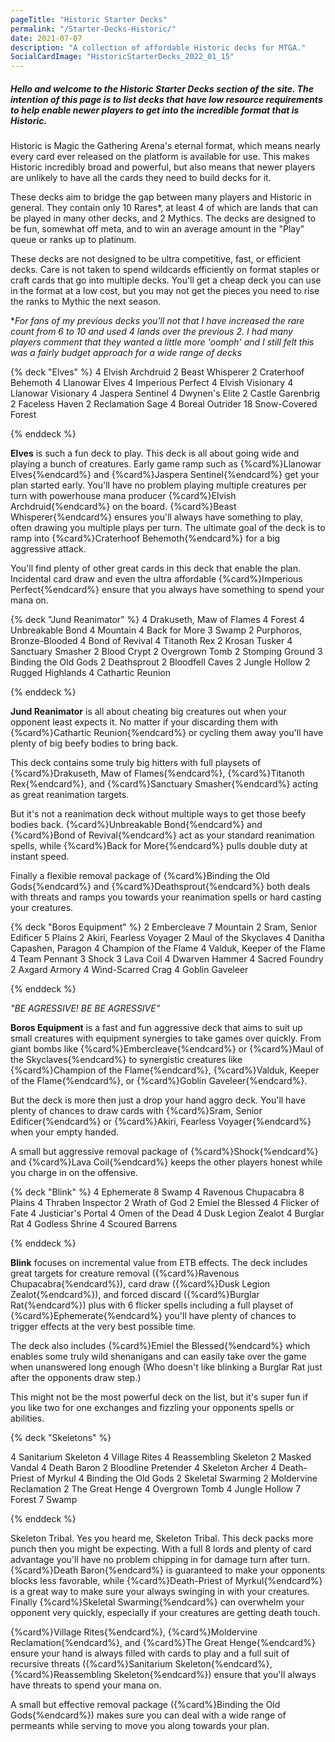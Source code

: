 ```yaml
---
pageTitle: "Historic Starter Decks"
permalink: "/Starter-Decks-Historic/"
date: 2021-07-07
description: "A collection of affordable Historic decks for MTGA."
SocialCardImage: "HistoricStarterDecks_2022_01_15"
---
```


##### Hello and welcome to the Historic Starter Decks section of the site. The intention of this page is to list decks that have low resource requirements to help enable newer players to get into the incredible format that is Historic. 

Historic is Magic the Gathering Arena's eternal format, which means nearly every card ever released on the platform is available for use. This makes Historic incredibly broad and powerful, but also means that newer players are unlikely to have all the cards they need to build decks for it.

These decks aim to bridge the gap between many players and Historic in general. They contain only 10 Rares*, at least 4 of which are lands that can be played in many other decks, and 2 Mythics. The decks are designed to be fun, somewhat off meta, and to win an average amount in the "Play" queue or ranks up to platinum. 

These decks are not designed to be ultra competitive, fast, or efficient decks. Care is not taken to spend wildcards efficiently on format staples or craft cards that go into multiple decks. You'll get a cheap deck you can use in the format at a low cost, but you may not get the pieces you need to rise the ranks to Mythic the next season. 

 **For fans of my previous decks you'll not that I have increased the rare count from 6 to 10 and used 4 lands over the previous 2. I had many players comment that they wanted a little more 'oomph' and I still felt this was a fairly budget approach for a wide range of decks*

<!-- Elves -->

{% deck "Elves" %}
4 Elvish Archdruid
2 Beast Whisperer
2 Craterhoof Behemoth
4 Llanowar Elves
4 Imperious Perfect
4 Elvish Visionary
4 Llanowar Visionary
4 Jaspera Sentinel
4 Dwynen's Elite
2 Castle Garenbrig
2 Faceless Haven
2 Reclamation Sage
4 Boreal Outrider
18 Snow-Covered Forest

{% enddeck %}

**Elves** is such a fun deck to play. This deck is all about going wide and playing a bunch of creatures. Early game ramp such as {%card%}Llanowar Elves{%endcard%} and {%card%}Jaspera Sentinel{%endcard%} get your plan started early. You'll have no problem playing multiple creatures per turn with powerhouse mana producer {%card%}Elvish Archdruid{%endcard%} on the board. {%card%}Beast Whisperer{%endcard%} ensures you'll always have something to play, often drawing you multiple plays per turn. The ultimate goal of the deck is to ramp into {%card%}Craterhoof Behemoth{%endcard%} for a big aggressive attack. 

You'll find plenty of other great cards in this deck that enable the plan. Incidental card draw and even the ultra affordable {%card%}Imperious Perfect{%endcard%} ensure that you always have something to spend your mana on. 

<!-- Jund Reanimator -->

{% deck "Jund Reanimator" %}
4 Drakuseth, Maw of Flames
4 Forest
4 Unbreakable Bond
4 Mountain
4 Back for More
3 Swamp
2 Purphoros, Bronze-Blooded
4 Bond of Revival
4 Titanoth Rex
2 Krosan Tusker
4 Sanctuary Smasher
2 Blood Crypt
2 Overgrown Tomb
2 Stomping Ground
3 Binding the Old Gods
2 Deathsprout
2 Bloodfell Caves
2 Jungle Hollow
2 Rugged Highlands
4 Cathartic Reunion

{% enddeck %}

**Jund Reanimator** is all about cheating big creatures out when your opponent least expects it. No matter if your discarding them with {%card%}Cathartic Reunion{%endcard%} or cycling them away you'll have plenty of big beefy bodies to bring back.

This deck contains some truly big hitters with full playsets of {%card%}Drakuseth, Maw of Flames{%endcard%},  {%card%}Titanoth Rex{%endcard%}, and {%card%}Sanctuary Smasher{%endcard%} acting as great reanimation targets. 

But it's not a reanimation deck without multiple ways to get those beefy bodies back. {%card%}Unbreakable Bond{%endcard%} and {%card%}Bond of Revival{%endcard%} act as your standard reanimation spells, while {%card%}Back for More{%endcard%} pulls double duty at instant speed. 

Finally a flexible removal package of {%card%}Binding the Old Gods{%endcard%} and {%card%}Deathsprout{%endcard%} both deals with threats and ramps you towards your reanimation spells or hard casting your creatures.

<!-- Boros Equipment -->

{% deck "Boros Equipment" %}
2 Embercleave
7 Mountain
2 Sram, Senior Edificer
5 Plains
2 Akiri, Fearless Voyager
2 Maul of the Skyclaves
4 Danitha Capashen, Paragon
4 Champion of the Flame
4 Valduk, Keeper of the Flame
4 Team Pennant
3 Shock
3 Lava Coil
4 Dwarven Hammer
4 Sacred Foundry
2 Axgard Armory
4 Wind-Scarred Crag
4 Goblin Gaveleer

{% enddeck %}

*"BE AGRESSIVE! BE BE AGRESSIVE"*

**Boros Equipment** is a fast and fun aggressive deck that aims to suit up small creatures with equipment synergies to take games over quickly.  From giant bombs like {%card%}Embercleave{%endcard%} or {%card%}Maul of the Skyclaves{%endcard%} to synergistic creatures like {%card%}Champion of the Flame{%endcard%}, {%card%}Valduk, Keeper of the Flame{%endcard%}, or {%card%}Goblin Gaveleer{%endcard%}. 

But the deck is more then just a drop your hand aggro deck. You'll have plenty of chances to draw cards with {%card%}Sram, Senior Edificer{%endcard%} or {%card%}Akiri, Fearless Voyager{%endcard%} when your empty handed.

A small but aggressive removal package of {%card%}Shock{%endcard%} and {%card%}Lava Coil{%endcard%} keeps the other players honest while you charge in on the offensive. 

<!-- Blink -->

{% deck "Blink" %}
4 Ephemerate
8 Swamp
4 Ravenous Chupacabra
8 Plains
4 Thraben Inspector
2 Wrath of God
2 Emiel the Blessed
4 Flicker of Fate
4 Justiciar's Portal
4 Omen of the Dead
4 Dusk Legion Zealot
4 Burglar Rat
4 Godless Shrine
4 Scoured Barrens

{% enddeck %}

**Blink** focuses on incremental value from ETB effects. The deck includes great targets for creature removal ({%card%}Ravenous Chupacabra{%endcard%}), card draw ({%card%}Dusk Legion Zealot{%endcard%}), and forced discard ({%card%}Burglar Rat{%endcard%}) plus with 6 flicker spells including a full playset of {%card%}Ephemerate{%endcard%} you'll have plenty of chances to trigger effects at the very best possible time.

The deck also includes {%card%}Emiel the Blessed{%endcard%} which enables some truly wild shenanigans and can easily take over the game when unanswered long enough (Who doesn't like blinking a Burglar Rat just after the opponents draw step.)

This might not be the most powerful deck on the list, but it's super fun if you like two for one exchanges and fizzling your opponents spells or abilities. 

<!-- Skeletons -->

{% deck "Skeletons" %}

4 Sanitarium Skeleton
4 Village Rites
4 Reassembling Skeleton
2 Masked Vandal
4 Death Baron
2 Bloodline Pretender
4 Skeleton Archer
4 Death-Priest of Myrkul
4 Binding the Old Gods
2 Skeletal Swarming
2 Moldervine Reclamation
2 The Great Henge
4 Overgrown Tomb
4 Jungle Hollow
7 Forest
7 Swamp

{% enddeck %}

Skeleton Tribal. Yes you heard me, Skeleton Tribal. This deck packs more punch then you might be expecting. With a full 8 lords and plenty of card advantage you'll have no problem chipping in for damage turn after turn. {%card%}Death Baron{%endcard%} is guaranteed to make your opponents blocks less favorable, while {%card%}Death-Priest of Myrkul{%endcard%} is a great way to make sure your always swinging in with your creatures. Finally {%card%}Skeletal Swarming{%endcard%} can overwhelm your opponent very quickly, especially if your creatures are getting death touch. 

{%card%}Village Rites{%endcard%}, {%card%}Moldervine Reclamation{%endcard%}, and {%card%}The Great Henge{%endcard%} ensure your hand is always filled with cards to play and a full suit of recursive threats ({%card%}Sanitarium Skeleton{%endcard%}, {%card%}Reassembling Skeleton{%endcard%}) ensure that you'll always have threats to spend your mana on. 

A small but effective removal package ({%card%}Binding the Old Gods{%endcard%}) makes sure you can deal with a wide range of permeants while serving to move you along towards your plan. 
